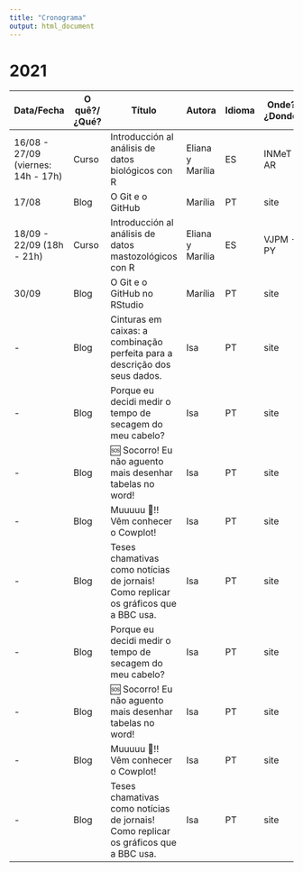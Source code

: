 ```yaml
---
title: "Cronograma"
output: html_document
---
```


# 2021

| Data/Fecha                         | O quê?/¿Qué? | Título                                                                              | Autora           | Idioma | Onde?/¿Donde? | ok? |
|------------------------------------|--------------|-------------------------------------------------------------------------------------|------------------|--------|---------------|-----|
| 16/08 - 27/09 (viernes: 14h - 17h) | Curso        | Introducción al análisis de datos biológicos con R                                  | Eliana y Marília | ES     | INMeT - AR    | ◻   |
| 17/08                              | Blog         | O Git e o GitHub                                                                    | Marília          | PT     | site          | ☑   |
| 18/09 - 22/09 (18h - 21h)          | Curso        | Introducción al análisis de datos mastozológicos con R                              | Eliana y Marília | ES     | VJPM - PY     | ◻   |
| 30/09                              | Blog         | O Git e o GitHub no RStudio                                                         | Marília          | PT     | site          | ◻   |
| \-                                 | Blog         | Cinturas em caixas: a combinação perfeita para a descrição dos seus dados.          | Isa              | PT     | site          | ◻   |
| \-                                 | Blog         | Porque eu decidi medir o tempo de secagem do meu cabelo?                            | Isa              | PT     | site          | ◻   |
| \-                                 | Blog         | 🆘 Socorro! Eu não aguento mais desenhar tabelas no word!                            | Isa              | PT     | site          | ◻   |
| \-                                 | Blog         | Muuuuu 🐄!! Vêm conhecer o Cowplot!                                                  | Isa              | PT     | site          | ◻   |
| \-                                 | Blog         | Teses chamativas como notícias de jornais! Como replicar os gráficos que a BBC usa. | Isa              | PT     | site          | ◻   |
| \-                                 | Blog         | Porque eu decidi medir o tempo de secagem do meu cabelo?                            | Isa              | PT     | site          | ◻   |
| \-                                 | Blog         | 🆘 Socorro! Eu não aguento mais desenhar tabelas no word!                            | Isa              | PT     | site          | ◻   |
| \-                                 | Blog         | Muuuuu 🐄!! Vêm conhecer o Cowplot!                                                  | Isa              | PT     | site          | ◻   |
| \-                                 | Blog         | Teses chamativas como notícias de jornais! Como replicar os gráficos que a BBC usa. | Isa              | PT     | site          | ◻   |
